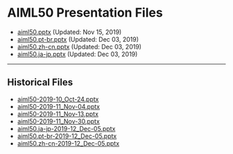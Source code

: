 <!--
This is a machine generated file, and should not be edited, as it will be overwritten with future updates.
-->

# AIML50 Presentation Files

- [aiml50.pptx](https://globaleventcdn.blob.core.windows.net/assets/aiml/aiml50/aiml50.pptx) (Updated: Nov 15, 2019)
- [aiml50.pt-br.pptx](https://globaleventcdn.blob.core.windows.net/assets/aiml/aiml50/aiml50.pt-br.pptx) (Updated: Dec 03, 2019)
- [aiml50.zh-cn.pptx](https://globaleventcdn.blob.core.windows.net/assets/aiml/aiml50/aiml50.zh-cn.pptx) (Updated: Dec 03, 2019)
- [aiml50.ja-jp.pptx](https://globaleventcdn.blob.core.windows.net/assets/aiml/aiml50/aiml50.ja-jp.pptx) (Updated: Dec 03, 2019)
---
## Historical Files
- [aiml50-2019-10_Oct-24.pptx](https://globaleventcdn.blob.core.windows.net/assets/aiml/aiml50/aiml50-2019-10_Oct-24.pptx)
- [aiml50-2019-11_Nov-04.pptx](https://globaleventcdn.blob.core.windows.net/assets/aiml/aiml50/aiml50-2019-11_Nov-04.pptx)
- [aiml50-2019-11_Nov-13.pptx](https://globaleventcdn.blob.core.windows.net/assets/aiml/aiml50/aiml50-2019-11_Nov-13.pptx)
- [aiml50-2019-11_Nov-30.pptx](https://globaleventcdn.blob.core.windows.net/assets/aiml/aiml50/aiml50-2019-11_Nov-30.pptx)
- [aiml50.ja-jp-2019-12_Dec-05.pptx](https://globaleventcdn.blob.core.windows.net/assets/aiml/aiml50/aiml50.ja-jp-2019-12_Dec-05.pptx)
- [aiml50.pt-br-2019-12_Dec-05.pptx](https://globaleventcdn.blob.core.windows.net/assets/aiml/aiml50/aiml50.pt-br-2019-12_Dec-05.pptx)
- [aiml50.zh-cn-2019-12_Dec-05.pptx](https://globaleventcdn.blob.core.windows.net/assets/aiml/aiml50/aiml50.zh-cn-2019-12_Dec-05.pptx)


